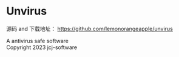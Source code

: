 # Unvirus
    
源码 and 下载地址： https://github.com/lemonorangeapple/unvirus

A antivirus safe software     
Copyright 2023 jcj-software 
